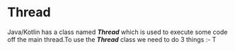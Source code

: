 # Thread
Java/Kotlin has a class named ***Thread*** which is used to execute some code off the main thread.To use the ***Thread*** class we need to do 3 things :-
T
